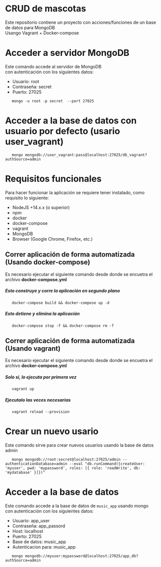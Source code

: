 # CRUD de mascotas
Este repositorio contiene un proyecto con acciones/funciones de un base de datos para MongoDB <br>
Usango Vagrant + Docker-compose

# Acceder a servidor MongoDB
Este comando accede al servidor de MongoDB <br>
con autenticación con los siguientes datos:
+  Usuario: root
+  Contraseña: secret
+  Puerto: 27025
  
```shell
   mongo -u root -p secret  --port 27025
```

# Acceder a la base de datos con usuario por defecto (usario user_vagrant)

```shell
   mongo mongodb://user_vagrant:pass@localhost:27025/db_vagrant?authSource=admin
```

# Requisitos funcionales
Para hacer funcionar la aplicación se requiere tener instalado, como requisito lo siguiente:
* NodeJS +14.x.x (o superior)
* npm
* docker
* docker-compose
* vagrant
* MongoDB
* Browser (Google Chrome, Firefox, etc.)

## Correr aplicación de forma automatizada (Usando docker-compose)
Es necesario ejecutar el siguiente comando desde donde se encuetra el archivo **docker-compose.yml** 

##### Esto construye y corre la aplicación en segundo plano
```shell
   docker-compose build && docker-compose up -d
```

##### Esto detiene y elimina la aplicación
```shell
   docker-compose stop -f && docker-compose rm -f
```

## Correr aplicación de forma automatizada (Usando vagrant)
Es necesario ejecutar el siguiente comando desde donde se encuetra el archivo **docker-compose.yml** 

##### Solo si, lo ejecuta por primera vez
```shell
   vagrant up 
```

##### Ejecutalo las veces necesarias
```shell
   vagrant reload --provision
```

# Crear un nuevo usario
Este comando sirve para crear nuevos usuarios usando la base de datos admin
```shell
   mongo mongodb://root:secret@localhost:27025/admin --authenticationDatabase=admin --eval "db.runCommand({createUser: 'myuser', pwd: 'mypassword', roles: [{ role: 'readWrite', db: 'mydatabase' }]})"
```

# Acceder a la base de datos
Este comando accede a la base de datos de `music_app` usando mongo <br>
con autenticación con los siguientes datos:
+  Usuario: app_user
+  Contraseña: app_passord
+  Host: localhost
+  Puerto: 27025
+  Base de datos: music_app
+  Autenticacion para: music_app

```shell
   mongo mongodb://myuser:mypassword@localhost:27025/app_db?authSource=admin
```